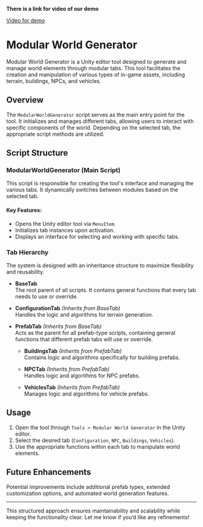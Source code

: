 **There is a link for video of our demo**

[Video for demo](https://drive.google.com/file/d/14EpRXUzhxVh5byu_-xDLFqzwP1azPLyU/view?usp=sharing)

# Modular World Generator

Modular World Generator is a Unity editor tool designed to generate and manage world elements through modular tabs. This tool facilitates the creation and manipulation of various types of in-game assets, including terrain, buildings, NPCs, and vehicles.

## Overview

The `ModularWorldGenerator` script serves as the main entry point for the tool. It initializes and manages different tabs, allowing users to interact with specific components of the world. Depending on the selected tab, the appropriate script methods are utilized.

## Script Structure

### ModularWorldGenerator (Main Script)
This script is responsible for creating the tool's interface and managing the various tabs. It dynamically switches between modules based on the selected tab.

#### Key Features:
- Opens the Unity editor tool via `MenuItem`.
- Initializes tab instances upon activation.
- Displays an interface for selecting and working with specific tabs.

### Tab Hierarchy
The system is designed with an inheritance structure to maximize flexibility and reusability.

- **BaseTab**  
  The root parent of all scripts. It contains general functions that every tab needs to use or override.

- **ConfigurationTab** _(Inherits from BaseTab)_  
  Handles the logic and algorithms for terrain generation.

- **PrefabTab** _(Inherits from BaseTab)_  
  Acts as the parent for all prefab-type scripts, containing general functions that different prefab tabs will use or override.

  - **BuildingsTab** _(Inherits from PrefabTab)_  
    Contains logic and algorithms specifically for building prefabs.

  - **NPCTab** _(Inherits from PrefabTab)_  
    Handles logic and algorithms for NPC prefabs.

  - **VehiclesTab** _(Inherits from PrefabTab)_  
    Manages logic and algorithms for vehicle prefabs.

## Usage

1. Open the tool through `Tools > Modular World Generator` in the Unity editor.
2. Select the desired tab (`Configuration`, `NPC`, `Buildings`, `Vehicles`).
3. Use the appropriate functions within each tab to manipulate world elements.

## Future Enhancements
Potential improvements include additional prefab types, extended customization options, and automated world generation features.

---

This structured approach ensures maintainability and scalability while keeping the functionality clear. Let me know if you’d like any refinements!

